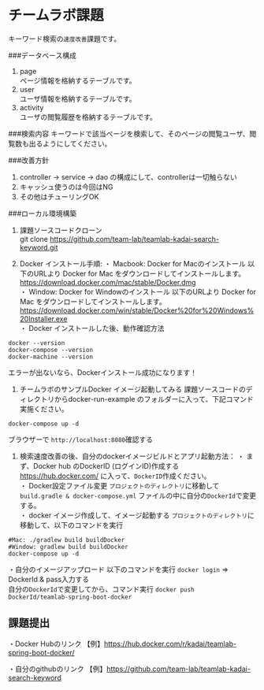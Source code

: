 # チームラボ課題

キーワード検索の`速度改善`課題です。

###データベース構成
1. page <br>
 ページ情報を格納するテーブルです。
1. user <br>
ユーザ情報を格納するテーブルです。
1. activity <br>
ユーザの閲覧履歴を格納するテーブルです。

###検索内容
キーワードで該当ページを検索して、そのページの閲覧ユーザ、閲覧数も出るようにしてください。

###改善方針
1. controller → service → dao の構成にして、controllerは一切触らない
1. キャッシュ使うのは今回はNG
1. その他はチューリングOK

###ローカル環境構築
1. 課題ソースコードクローン<br>
git clone https://github.com/team-lab/teamlab-kadai-search-keyword.git<br>

1. Docker インストール手順:
 ・ Macbook: Docker for Macのインストール
以下のURLより Docker for Mac をダウンロードしてインストールします。
https://download.docker.com/mac/stable/Docker.dmg <br>
 ・ Window: Docker for Windowのインストール
以下のURLより Docker for Mac をダウンロードしてインストールします。
https://download.docker.com/win/stable/Docker%20for%20Windows%20Installer.exe<br>
 ・ Docker インストールした後、動作確認方法<br>
```
docker --version
docker-compose --version
docker-machine --version
```
エラーが出ないなら、Dockerインストール成功になります！

1. チームラボのサンプルDocker イメージ起動してみる
課題ソースコードのディレクトリからdocker-run-example のフォルダーに入って、下記コマンド実施ください。
```
docker-compose up -d
```
ブラウザーで `http://localhost:8080`確認する

1. 検索速度改善の後、自分のdockerイメージビルドとアプリ起動方法：
・ まず、Docker hub のDockerID (ログインID)作成する
https://hub.docker.com/ に入って、`DockerID`作成ください。<br>
・ Docker設定ファイル変更
`プロジェクトのディレクトリ`に移動して
` build.gradle & docker-compose.yml` ファイルの中に自分の`DockerId`で変更する。<br>
・ docker イメージ作成して、イメージ起動する
`プロジェクトのディレクトリ`に移動して、以下のコマンドを実行
```
#Mac: ./gradlew build buildDocker
#Window: gradlew build buildDocker
docker-compose up -d
```
・自分のイメージアップロード
以下のコマンドを実行
```docker login``` => DockerId & pass入力する<br>
自分の`DockerId`で変更してから、コマンド実行
```docker push DockerId/teamlab-spring-boot-docker```


## 課題提出
・Docker Hubのリンク
【例】https://hub.docker.com/r/kadai/teamlab-spring-boot-docker/

・自分のgithubのリンク
【例】https://github.com/team-lab/teamlab-kadai-search-keyword